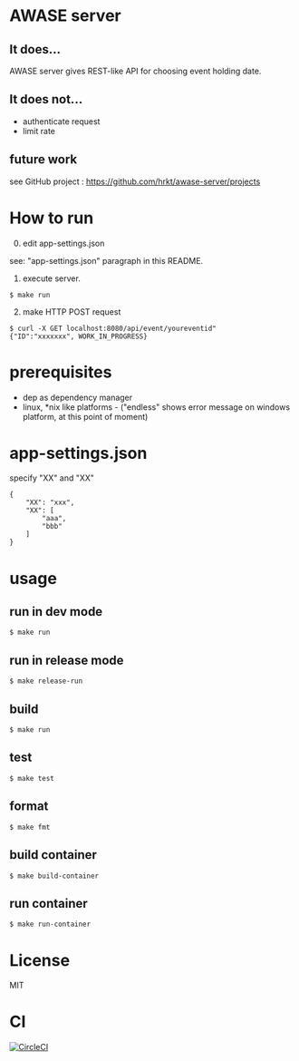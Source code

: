 # AWASE server

## It does...

AWASE server gives REST-like API for choosing event holding date.

## It does not...

- authenticate request
- limit rate

## future work

see GitHub project : https://github.com/hrkt/awase-server/projects

# How to run

0. edit app-settings.json

see: "app-settings.json" paragraph in this README. 

1. execute server.

```
$ make run
```

2. make HTTP POST request

```
$ curl -X GET localhost:8080/api/event/youreventid"
{"ID":"xxxxxxx", WORK_IN_PROGRESS}
```


# prerequisites

- dep as dependency manager
- linux, *nix like platforms - ("endless" shows error message  on windows platform, at this point of moment)

# app-settings.json

specify "XX" and "XX"

```
{
    "XX": "xxx",
    "XX": [
        "aaa",
        "bbb"
    ]
}
```


# usage

## run in dev mode

```
$ make run
```

## run in release mode

```
$ make release-run
```

## build

```
$ make run
```

## test

```
$ make test
```

## format

```
$ make fmt
```

## build container

```
$ make build-container
```

## run container

```
$ make run-container
```

# License
MIT

# CI

[![CircleCI](https://circleci.com/gh/hrkt/cmd-exec-server.svg?style=svg)](https://circleci.com/gh/hrkt/cmd-exec-server)